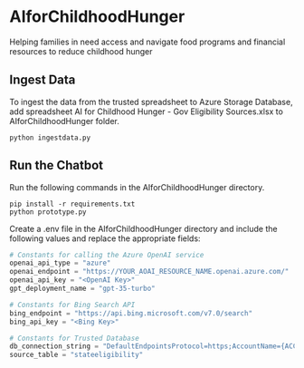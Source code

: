 # AIforChildhoodHunger
Helping families in need access and navigate food programs and financial resources to reduce childhood hunger

## Ingest Data
To ingest the data from the trusted spreadsheet to Azure Storage Database, add spreadsheet AI for Childhood Hunger - Gov Eligibility Sources.xlsx to AIforChildhoodHunger folder.
```
python ingestdata.py
```

## Run the Chatbot
Run the following commands in the AIforChildhoodHunger directory.
```
pip install -r requirements.txt
python prototype.py
```
Create a .env file in the AIforChildhoodHunger directory and include the following values and replace the appropriate fields:

```python
# Constants for calling the Azure OpenAI service
openai_api_type = "azure"
openai_endpoint = "https://YOUR_AOAI_RESOURCE_NAME.openai.azure.com/"
openai_api_key = "<OpenAI Key>"
gpt_deployment_name = "gpt-35-turbo"

# Constants for Bing Search API
bing_endpoint = "https://api.bing.microsoft.com/v7.0/search"
bing_api_key = "<Bing Key>"

# Constants for Trusted Database
db_connection_string = "DefaultEndpointsProtocol=https;AccountName={ACCOUNTNAME};AccountKey={ACCOUNTKEY};EndpointSuffix=core.windows.net"
source_table = "stateeligibility"

```